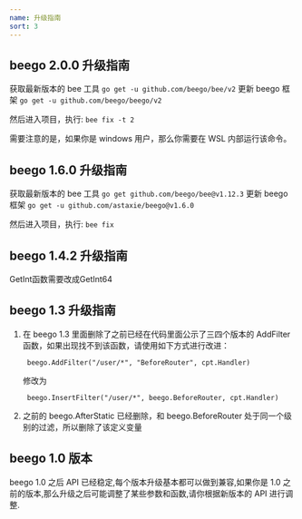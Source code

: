 ```yaml
---
name: 升级指南
sort: 3
---
```


## beego 2.0.0 升级指南

获取最新版本的 bee 工具 `go get -u github.com/beego/bee/v2`
更新 beego 框架 `go get -u github.com/beego/beego/v2`

然后进入项目，执行: `bee fix -t 2`

需要注意的是，如果你是 windows 用户，那么你需要在 WSL 内部运行该命令。

## beego 1.6.0 升级指南

获取最新版本的 bee 工具 `go get github.com/beego/bee@v1.12.3`
更新 beego 框架 `go get -u github.com/astaxie/beego@v1.6.0`

然后进入项目，执行: `bee fix`

## beego 1.4.2 升级指南

GetInt函数需要改成GetInt64

## beego 1.3 升级指南

1. 在 beego 1.3 里面删除了之前已经在代码里面公示了三四个版本的 AddFilter 函数，如果出现找不到该函数，请使用如下方式进行改进：

		beego.AddFilter("/user/*", "BeforeRouter", cpt.Handler)

 	修改为

		beego.InsertFilter("/user/*", beego.BeforeRouter, cpt.Handler)

1. 之前的 beego.AfterStatic 已经删除，和 beego.BeforeRouter 处于同一个级别的过滤，所以删除了该定义变量

## beego 1.0 版本
beego 1.0 之后 API 已经稳定,每个版本升级基本都可以做到兼容,如果你是 1.0 之前的版本,那么升级之后可能调整了某些参数和函数,请你根据新版本的 API 进行调整.
